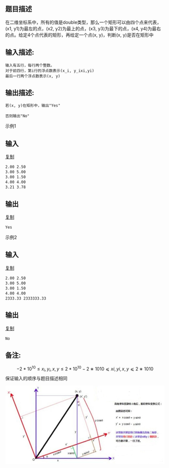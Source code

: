## 题目描述

在二维坐标系中，所有的值是double类型，那么一个矩形可以由四个点来代表，(x1, y1)为最左的点，(x2, y2)为最上的点，(x3, y3)为最下的点，(x4, y4)为最右的点。给定4个点代表的矩形，再给定一个点(x, y)，判断(x, y)是否在矩形中

## 输入描述:

```
输入有五行，每行两个整数。
对于前四行，第i行的浮点数表示(x_i, y_ixi,yi)
最后一行两个浮点数表示(x, y)
```

## 输出描述:

```
若(x, y)在矩形中，输出"Yes"

否则输出"No"
```

示例1

## 输入

[复制](javascript:void(0);)

```
2.00 2.50
3.00 5.00
3.00 1.50
4.00 4.00
3.21 3.78
```

## 输出

[复制](javascript:void(0);)

```
Yes
```

示例2

## 输入

[复制](javascript:void(0);)

```
2.00 2.50
3.00 5.00
3.00 1.50
4.00 4.00
2333.33 2333333.33
```

## 输出

[复制](javascript:void(0);)

```
No
```

## 备注:

$$-2 * 10^{10} \leqslant x_i, y_i, x, y \leqslant 2 * 10^{10}−2∗1010⩽xi,yi,x,y⩽2∗1010$$
保证输入的顺序与题目描述相同





![这里写图片描述](4.%E5%88%A4%E6%96%AD%E4%B8%80%E4%B8%AA%E7%82%B9%E6%98%AF%E5%90%A6%E5%9C%A8%E7%9F%A9%E5%BD%A2%E5%86%85%E9%83%A8.resource/20171017104613080.png)